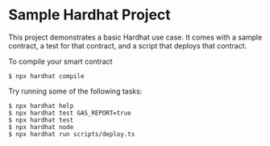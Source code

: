 # Sample Hardhat Project

This project demonstrates a basic Hardhat use case. It comes with a sample contract, a test for that contract, and a script that deploys that contract.

To compile your smart contract
```
$ npx hardhat compile
```

Try running some of the following tasks:

```shell
$ npx hardhat help
$ npx hardhat test GAS_REPORT=true 
$ npx hardhat test
$ npx hardhat node
$ npx hardhat run scripts/deploy.ts
```

